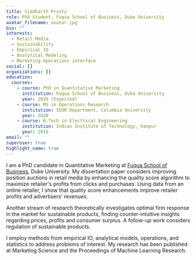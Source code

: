 ```yaml
---
title: Siddharth Prusty
role: PhD Student, Fuqua School of Business, Duke University
avatar_filename: avatar.jpg
bio: ""
interests:
  - Retail Media
  - Sustainability
  - Empirical IO
  - Analytical Modeling
  - Marketing-Operations interface
social: []
organizations: []
education:
  courses:
    - course: PhD in Quantitative Marketing
      institution: Fuqua School of Business, Duke University
      year: 2026 (Expected)
    - course: MS in Operations Research
      institution: IEOR Department, Columbia University
      year: 2020
    - course: B.Tech in Electrical Engineering
      institution: Indian Institute of Technology, Kanpur
      year: 2016
email: ""
superuser: true
highlight_name: true
---
```

I am a PhD candidate in Quantitative Marketing at [Fuqua School of Business](https://www.fuqua.duke.edu/), Duke University. My dissertation paper considers improving position auctions in retail media by enhancing the quality score algorithm to maximize retailer's profits from clicks and purchases. Using data from an online retailer, I show that quality score enhancements improve retailer profits and advertisers' revenues. 

Another stream of research theoretically investigates optimal firm response in the market for sustainable products, finding counter-intuitive insights regarding prices, profits and consumer surplus. A follow-up work considers regulation of sustainable products.

I employ methods from empirical IO, analytical models, operations, and statistics to address problems of interest. My research has been published at Marketing Science and the Proceedings of Machine Learning Research.
